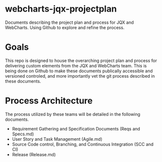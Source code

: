 # webcharts-jqx-projectplan
Documents describing the project plan and process for JQX and WebCharts. Using Github to explore and refine the process.

# Goals
This repo is designed to house the overarching project plan and process for delivering custom elements from the JQX and WebCharts team. This is being done on Github to make these documents publically accessible and versioned controled, and more importantly vet the git process described in these documents. 

# Process Architecture
The process utilized by these teams will be detailed in the following documents. 
- Requirement Gathering and Specification Documents (Reqs and Specs.md)
- User Story and Task Management (Agile.md)
- Source Code control, Branching, and Continuous Integration (SCC and CI)
- Release (Release.md)
